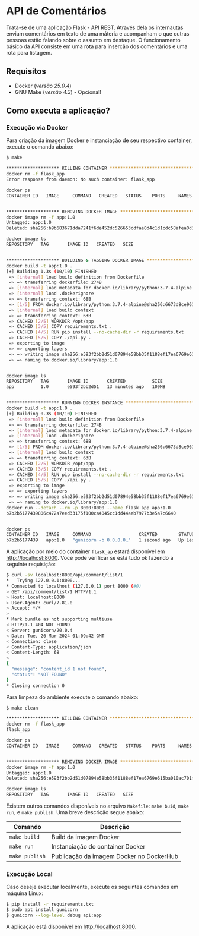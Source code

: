 # API de Comentários 

Trata-se de uma aplicação Flask - API REST.  Através dela os internautas enviam comentários em texto de uma máteria e acompanham o que outras pessoas estão falando sobre o assunto em destaque. O funcionamento básico da API consiste em uma rota para inserção dos comentários e uma rota para listagem.

## Requisitos

- Docker (_versão 25.0.4_)
- GNU Make (_versão 4.3_) - Opcional! 

## Como executa a aplicação?

### Execução via Docker

Para criação da imagem Docker e instanciação de seu respectivo container, execute o comando abaixo:

```bash
$ make

******************** KILLING CONTAINER **********************************
docker rm -f flask_app
Error response from daemon: No such container: flask_app

docker ps
CONTAINER ID   IMAGE     COMMAND   CREATED   STATUS    PORTS     NAMES


******************** REMOVING DOCKER IMAGE **********************************
docker image rm -f app:1.0
Untagged: app:1.0
Deleted: sha256:b9b683671dda7241f6de452dc526653cdfae0d4c1d1cdc58afea0d32443b6146

docker image ls
REPOSITORY   TAG       IMAGE ID   CREATED   SIZE


******************** BUILDING & TAGGING DOCKER IMAGE **********************************
docker build -t app:1.0 .
[+] Building 1.3s (10/10) FINISHED                                                                                    docker:default
 => [internal] load build definition from Dockerfile                                                                            0.0s
 => => transferring dockerfile: 274B                                                                                            0.0s
 => [internal] load metadata for docker.io/library/python:3.7.4-alpine                                                          1.3s
 => [internal] load .dockerignore                                                                                               0.0s
 => => transferring context: 68B                                                                                                0.0s
 => [1/5] FROM docker.io/library/python:3.7.4-alpine@sha256:6673d8ce9610d166b6d7d6abda21537ddcf30e6bc8c20ca86f17f1085e20ac95    0.0s
 => [internal] load build context                                                                                               0.0s
 => => transferring context: 63B                                                                                                0.0s
 => CACHED [2/5] WORKDIR /opt/app                                                                                               0.0s
 => CACHED [3/5] COPY requirements.txt .                                                                                        0.0s
 => CACHED [4/5] RUN pip install --no-cache-dir -r requirements.txt                                                             0.0s
 => CACHED [5/5] COPY ./api.py .                                                                                                0.0s
 => exporting to image                                                                                                          0.0s
 => => exporting layers                                                                                                         0.0s
 => => writing image sha256:e593f2bb2d51d07894e58bb35f1188ef17ea6769e615ba010ac701f2101f4c2b                                    0.0s
 => => naming to docker.io/library/app:1.0                                                                                      0.0s


docker image ls
REPOSITORY   TAG       IMAGE ID       CREATED          SIZE
app          1.0       e593f2bb2d51   13 minutes ago   109MB


******************** RUNNING DOCKER INSTANCE **********************************
docker build -t app:1.0 .
[+] Building 0.3s (10/10) FINISHED                                                                                    docker:default
 => [internal] load build definition from Dockerfile                                                                            0.0s
 => => transferring dockerfile: 274B                                                                                            0.0s
 => [internal] load metadata for docker.io/library/python:3.7.4-alpine                                                          0.3s
 => [internal] load .dockerignore                                                                                               0.0s
 => => transferring context: 68B                                                                                                0.0s
 => [1/5] FROM docker.io/library/python:3.7.4-alpine@sha256:6673d8ce9610d166b6d7d6abda21537ddcf30e6bc8c20ca86f17f1085e20ac95    0.0s
 => [internal] load build context                                                                                               0.0s
 => => transferring context: 63B                                                                                                0.0s
 => CACHED [2/5] WORKDIR /opt/app                                                                                               0.0s
 => CACHED [3/5] COPY requirements.txt .                                                                                        0.0s
 => CACHED [4/5] RUN pip install --no-cache-dir -r requirements.txt                                                             0.0s
 => CACHED [5/5] COPY ./api.py .                                                                                                0.0s
 => exporting to image                                                                                                          0.0s
 => => exporting layers                                                                                                         0.0s
 => => writing image sha256:e593f2bb2d51d07894e58bb35f1188ef17ea6769e615ba010ac701f2101f4c2b                                    0.0s
 => => naming to docker.io/library/app:1.0                                                                                      0.0s
docker run --detach --rm -p 8000:8000 --name flask_app app:1.0
b7b2b5177439806c472a7eed33175f100ca4045cc1dd44aeb7977b3e5a7c6640


docker ps
CONTAINER ID   IMAGE     COMMAND                  CREATED        STATUS                  PORTS                                       NAMES
b7b2b5177439   app:1.0   "gunicorn -b 0.0.0.0…"   1 second ago   Up Less than a second   0.0.0.0:8000->8000/tcp, :::8000->8000/tcp   flask_app
```

A aplicação por meio do container `flask_ap` estará disponível em [http://localhost:8000](http://localhost:8000). Voce pode verificar se está tudo ok fazendo a seguinte requisição:

```bash
$ curl -sv localhost:8000/api/comment/list/1
*   Trying 127.0.0.1:8000...
* Connected to localhost (127.0.0.1) port 8000 (#0)
> GET /api/comment/list/1 HTTP/1.1
> Host: localhost:8000
> User-Agent: curl/7.81.0
> Accept: */*
> 
* Mark bundle as not supporting multiuse
< HTTP/1.1 404 NOT FOUND
< Server: gunicorn/20.0.4
< Date: Tue, 26 Mar 2024 01:09:42 GMT
< Connection: close
< Content-Type: application/json
< Content-Length: 68
< 
{
  "message": "content_id 1 not found", 
  "status": "NOT-FOUND"
}
* Closing connection 0
```

Para limpeza do ambiente execute o comando abaixo:

```bash
$ make clean

******************** KILLING CONTAINER **********************************
docker rm -f flask_app
flask_app

docker ps
CONTAINER ID   IMAGE     COMMAND   CREATED   STATUS    PORTS     NAMES


******************** REMOVING DOCKER IMAGE **********************************
docker image rm -f app:1.0
Untagged: app:1.0
Deleted: sha256:e593f2bb2d51d07894e58bb35f1188ef17ea6769e615ba010ac701f2101f4c2b

docker image ls
REPOSITORY   TAG       IMAGE ID   CREATED   SIZE

```

Existem outros comandos disponíveis no arquivo `Makefile`: `make buid`, `make run`, e `make publish`. Uma breve descrição segue abaixo:

| Comando      | Descrição |
|--------------|-------------|
| `make build`   | Build da imagem Docker             |
| `make run`     | Instanciação do container Docker            |
| `make publish` | Publicação da imagem Docker no DockerHub            |

### Execução Local

Caso deseje executar localmente, execute os seguintes comandos em máquina Linux:

```bash
$ pip install -r requirements.txt
$ sudo apt install gunicorn
$ gunicorn --log-level debug api:app
```

A aplicação está disponível em [http://localhost:8000](http://localhost:8000).